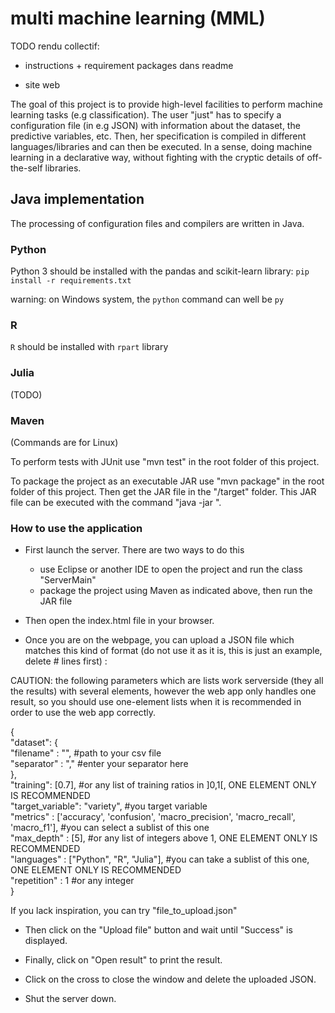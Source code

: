 # multi machine learning (MML)

TODO rendu collectif:

- instructions + requirement packages dans readme 


- site web


The goal of this project is to provide high-level facilities to perform machine learning tasks (e.g classification).
The user "just" has to specify a configuration file (in e.g JSON) with information about the dataset, the predictive variables, etc. 
Then, her specification is compiled in different languages/libraries and can then be executed. 
In a sense, doing machine learning in a declarative way, without fighting with the cryptic details of off-the-self libraries. 

## Java implementation

The processing of configuration files and compilers are written in Java. 

### Python

Python 3 should be installed with the pandas and scikit-learn library: 
`pip install -r requirements.txt`

warning: on Windows system, the `python` command can well be `py` 

### R

`R` should be installed with `rpart` library

### Julia

(TODO)


### Maven

(Commands are for Linux)

To perform tests with JUnit use "mvn test" in the root folder of this project.

To package the project as an executable JAR use "mvn package" in the root folder of this project. Then get the JAR file in the "/target" folder.
This JAR file can be executed with the command "java -jar <filepath>".

### How to use the application

- First launch the server. There are two ways to do this
	- use Eclipse or another IDE to open the project and run the class "ServerMain"
	- package the project using Maven as indicated above, then run the JAR file

- Then open the index.html file in your browser.

- Once you are on the webpage, you can upload a JSON file which matches this kind of format (do not use it as it is, this is just an example, delete # lines first) :

CAUTION: the following parameters which are lists work serverside (they all the results) with several elements, however the web app only handles one result, so you should use one-element lists when it is recommended in order to use the web app correctly.


{ <br />
 "dataset": { <br />
	"filename" : "<path to your csv file>", #path to your csv file <br />
   "separator" : "," #enter your separator here <br />
 }, <br />
 "training": [0.7], #or any list of training ratios in ]0,1[, ONE ELEMENT ONLY IS RECOMMENDED <br />
 "target_variable": "variety", #you target variable <br />
 "metrics" : ['accuracy', 'confusion', 'macro_precision', 'macro_recall', 'macro_f1'], #you can select a sublist of this one <br />
 "max_depth" : [5], #or any list of integers above 1, ONE ELEMENT ONLY IS RECOMMENDED <br />
 "languages" : ["Python", "R", "Julia"], #you can take a sublist of this one, ONE ELEMENT ONLY IS RECOMMENDED <br />
 "repetition" : 1 #or any integer <br />
} <br />


If you lack inspiration, you can try "file_to_upload.json"

- Then click on the "Upload file" button and wait until "Success" is displayed.

- Finally, click on "Open result" to print the result.

- Click on the cross to close the window and delete the uploaded JSON.

- Shut the server down.

